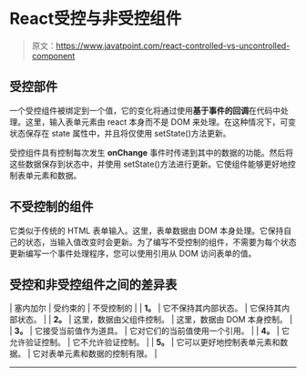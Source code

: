 # React受控与非受控组件

> 原文：<https://www.javatpoint.com/react-controlled-vs-uncontrolled-component>

## 受控部件

一个受控组件被绑定到一个值，它的变化将通过使用**基于事件的回调**在代码中处理。这里，输入表单元素由 react 本身而不是 DOM 来处理。在这种情况下，可变状态保存在 state 属性中，并且将仅使用 setState()方法更新。

受控组件具有控制每次发生 **onChange** 事件时传递到其中的数据的功能。然后将这些数据保存到状态中，并使用 setState()方法进行更新。它使组件能够更好地控制表单元素和数据。

## 不受控制的组件

它类似于传统的 HTML 表单输入。这里，表单数据由 DOM 本身处理。它保持自己的状态，当输入值改变时会更新。为了编写不受控制的组件，不需要为每个状态更新编写一个事件处理程序，您可以使用引用从 DOM 访问表单的值。

## 受控和非受控组件之间的差异表

| 塞内加尔 | 受约束的 | 不受控制的 |
| **1。** | 它不保持其内部状态。 | 它保持其内部状态。 |
| **2。** | 这里，数据由父组件控制。 | 这里，数据由 DOM 本身控制。 |
| **3。** | 它接受当前值作为道具。 | 它对它们的当前值使用一个引用。 |
| **4。** | 它允许验证控制。 | 它不允许验证控制。 |
| **5。** | 它可以更好地控制表单元素和数据。 | 它对表单元素和数据的控制有限。 |

* * *